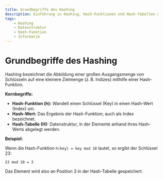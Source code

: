 ```yaml
---
title: Grundbegriffe des Hashing
description: Einführung in Hashing, Hash-Funktionen und Hash-Tabellen als grundlegende Konzepte der Datenstrukturen.
tags:
    - Hashing
    - Datenstruktur
    - Hash-Funktion
    - Informatik
---
```


# Grundbegriffe des Hashing

Hashing bezeichnet die Abbildung einer großen Ausgangsmenge von Schlüsseln auf eine kleinere Zielmenge (z. B. Indizes) mithilfe einer Hash-Funktion.

**Kernbegriffe:**
- **Hash-Funktion (h):** Wandelt einen Schlüssel (Key) in einen Hash-Wert (Index) um.
- **Hash-Wert:** Das Ergebnis der Hash-Funktion; auch als Index bezeichnet.
- **Hash-Tabelle (H):** Datenstruktur, in der Elemente anhand ihres Hash-Werts abgelegt werden.

**Beispiel:**

Wenn die Hash-Funktion `h(key) = key mod 10` lautet, so ergibt der Schlüssel 23:

```
23 mod 10 = 3
```

Das Element wird also an Position 3 in der Hash-Tabelle gespeichert.

